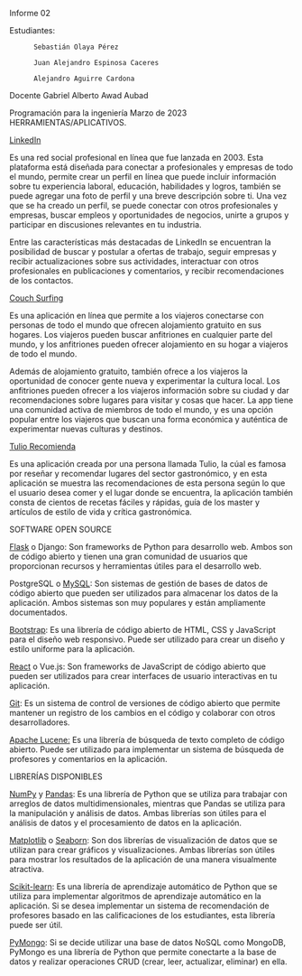 Informe 02


Estudiantes:
          
          Sebastián Olaya Pérez			
          
          Juan Alejandro Espinosa Caceres                  
          
          Alejandro Aguirre Cardona                              



Docente
Gabriel Alberto Awad Aubad








Programación para la ingeniería
Marzo de 2023
HERRAMIENTAS/APLICATIVOS.

[LinkedIn]([url](https://co.linkedin.com/))

Es una red social profesional en línea que fue lanzada en 2003. Esta plataforma está diseñada para conectar a profesionales y empresas de todo el mundo, permite crear un perfil en línea que puede incluir información sobre tu experiencia laboral, educación, habilidades y logros, también se puede agregar una foto de perfil y una breve descripción sobre ti. Una vez que se ha creado un perfil, se  puede conectar con otros profesionales y empresas, buscar empleos y oportunidades de negocios, unirte a grupos y participar en discusiones relevantes en tu industria.

Entre las características más destacadas de LinkedIn se encuentran la posibilidad de buscar y postular a ofertas de trabajo, seguir empresas y recibir actualizaciones sobre sus actividades, interactuar con otros profesionales en publicaciones y comentarios, y recibir recomendaciones de los contactos.

				
[Couch Surfing]([url](https://about.couchsurfing.com/about/how-it-works/))

Es una aplicación en línea que permite a los viajeros conectarse con personas de todo el mundo que ofrecen alojamiento gratuito en sus hogares. Los viajeros pueden buscar anfitriones en cualquier parte del mundo, y los anfitriones pueden ofrecer alojamiento en su hogar a viajeros de todo el mundo.

Además de alojamiento gratuito, también ofrece a los viajeros la oportunidad de conocer gente nueva y experimentar la cultura local. Los anfitriones pueden ofrecer a los viajeros información sobre su ciudad y dar recomendaciones sobre lugares para visitar y cosas que hacer. La app tiene una comunidad activa de miembros de todo el mundo, y es una opción popular entre los viajeros que buscan una forma económica y auténtica de experimentar nuevas culturas y destinos. 


[Tulio Recomienda]([url](https://tuliorecomienda.com/))

Es una aplicación creada por una persona llamada Tulio, la cúal es famosa por reseñar y recomendar lugares del sector gastronómico, y en esta aplicación se muestra las recomendaciones de esta persona según lo que el usuario desea comer y el lugar donde se encuentra, la aplicación también consta de cientos de recetas fáciles y rápidas, guía de los master y artículos de estilo de vida y crítica gastronómica.













SOFTWARE OPEN SOURCE

[Flask]([url](https://flask.palletsprojects.com/en/2.2.x/)) o Django: Son frameworks de Python para desarrollo web. Ambos son de código abierto y tienen una gran comunidad de usuarios que proporcionan recursos y herramientas útiles para el desarrollo web.

PostgreSQL o [MySQL]([url](https://www.mysql.com/)): Son sistemas de gestión de bases de datos de código abierto que pueden ser utilizados para almacenar los datos de la aplicación. Ambos sistemas son muy populares y están ampliamente documentados.

[Bootstrap]([url](https://getbootstrap.com/)): Es una librería de código abierto de HTML, CSS y JavaScript para el diseño web responsivo. Puede ser utilizado para crear un diseño y estilo uniforme para la aplicación.

[React]([url](https://es.reactjs.org/)) o Vue.js: Son frameworks de JavaScript de código abierto que pueden ser utilizados para crear interfaces de usuario interactivas en tu aplicación.

[Git]([url](https://git-scm.com/)): Es un sistema de control de versiones de código abierto que permite mantener un registro de los cambios en el código y colaborar con otros desarrolladores.

[Apache Lucene:]([url](https://lucene.apache.org/)) Es una librería de búsqueda de texto completo de código abierto. Puede ser utilizado para implementar un sistema de búsqueda de profesores y comentarios en la aplicación.






LIBRERÍAS DISPONIBLES

[NumPy](https://numpy.org/doc/stable/) y [Pandas](https://pandas.pydata.org/): Es una librería de Python que se utiliza para trabajar con arreglos de datos multidimensionales, mientras que Pandas se utiliza para la manipulación y análisis de datos. Ambas librerías son útiles para el análisis de datos y el procesamiento de datos en la aplicación.

[Matplotlib](https://matplotlib.org/) o [Seaborn](https://seaborn.pydata.org/): Son dos librerías de visualización de datos que se utilizan para crear gráficos y visualizaciones. Ambas librerías son útiles para mostrar los resultados de la aplicación de una manera visualmente atractiva.

[Scikit-learn](https://scikit-learn.org/stable/): Es una librería de aprendizaje automático de Python que se utiliza para implementar algoritmos de aprendizaje automático en la aplicación. Si se desea implementar un sistema de recomendación de profesores basado en las calificaciones de los estudiantes, esta librería puede ser útil.

[PyMongo](https://pymongo.readthedocs.io/en/stable/): Si se decide utilizar una base de datos NoSQL como MongoDB, PyMongo es una librería de Python que permite conectarte a la base de datos y realizar operaciones CRUD (crear, leer, actualizar, eliminar) en ella.
